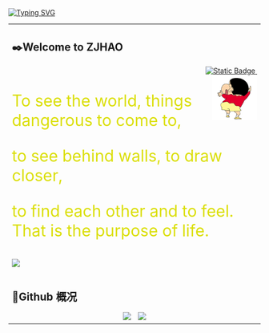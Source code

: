 <!-- 动态打字效果: https://github.com/DenverCoder1/readme-typing-svg -->
<div>
  <a href="https://git.io/typing-svg">
    <img src="https://readme-typing-svg.demolab.com?font=Consolas&weight=600&pause=1000&color=8122F7FB&width=450&lines=%E6%84%BF%E4%BD%A0%E6%97%A9%E6%97%A5%E6%8A%B5%E8%BE%BE%E5%86%85%E5%BF%83%E7%9A%84%E7%93%A6%E5%B0%94%E7%99%BB%E6%B9%96" alt="Typing SVG"/>
  </a>
</div>

<table>

<tr weight=100%><td>

## ✒️Welcome to ZJHAO

<div style="text-align: right;">
  <a href="[https://www.ZJHAO233.club](https://flowus.cn/zjhao/d267eb2a-c4e3-4471-aacd-01e0ab9b5776)">
  <img alt="Static Badge" src="https://img.shields.io/badge/Blog-ZJHAO233-green?style=flat-square">
  </a>
  <a href="https://github.com/antonkomarev/github-profile-views-counter">
  <img alt="" src="https://komarev.com/ghpvc/?username=ZJHAO233&style=flat-square&label=Profile+views&color=orange">
  </a>
</div>

<img align="right" width="90px" src="com/zjhao/img/ZJHAO.gif" />

<p style="color: rgb(219, 223, 8); font-size: 2rem">
  To see the world, things dangerous to come to,
</p>
<p style="color: rgb(219, 223, 8); font-size: 2rem">
  to see behind walls, to draw closer,
</p>
<p style="color: rgb(219, 223, 8); font-size: 2rem">
  to find each other and to feel. That is the purpose of life.
</p>

</td></tr>

<tr><td>
  <img align="lift" weight = "auto" src = "com/zjhao/img/我的键盘.jpg">

<!-- ## ⚽ 我的作品 -->

<!-- [![](https://github-readme-stats.vercel.app/api/pin/?username=ZJHAO233&repo=Typora-theme-ZJHAO233)]() -->

</td></tr>

<tr><td>

</td></tr>

<tr><td>

## 👀Github 概况

<div style="text-align: center">
<!-- Github概况: https://github.com/anuraghazra/github-readme-stats -->
    <img src="https://github-readme-stats.vercel.app/api?username=ZJHAO233&show_icons=true&theme=vue" style="height: 180px; display:inline;margin-right:10px;"/>
<!-- 常用语言统计: https://github.com/anuraghazra/github-readme-stats -->
    <img src="https://github-readme-stats.vercel.app/api/top-langs/?username=HappySimple&layout=donut&langs_count=6" style="height: 180px; display:inline;"/>
</div>
</td></tr>

</table>
<!-- 奖杯 
<div align="left"> <img src="https://github-profile-trophy.vercel.app/?username=ZJHAO233" /> </div>
-->
